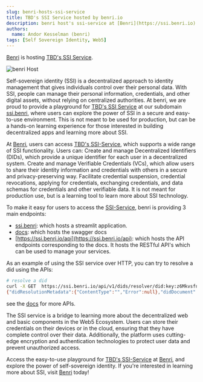 ```yaml
---
slug: benri-hosts-ssi-service
title: TBD's SSI Service hosted by benri.io
description: benri host's ssi-service at [Benri](https://ssi.benri.io)
authors:
  name: Andor Kesselman (benri)
tags: [Self Sovereign Identity, Web5]
---
```


<head> <title>SSI-Service Playground Hosted By benri.io</title> <meta
  property="og:description" content="SSI-Service hosted by benri" /> <meta
  property="og:title" content="SSI-Service hosted by benri" /> <meta
  property="og:url"
  content='https://developer.tbd.website/blog/benri-hosts-ssi-service' /> <meta
  name="twitter:card" content="summary" /> <meta name="twitter:site"
  content="@tbddev" /> <meta name="twitter:description" content="SSI-Service
  hosted by benri" /> <link rel="apple-touch-icon"
  href="https://developer.tbd.website/img/tbd-fav-icon-main.png" /> </head>

[Benri](https://benri.io) is hosting [TBD's SSI Service](https://ssi.benri.io).

![benri Host](/img/blog-benri-ssi-host3.png)

<!--truncate-->

Self-sovereign identity (SSI) is a decentralized approach to identity management
that gives individuals control over their personal data. With SSI, people can
manage their personal information, credentials, and other digital assets,
without relying on centralized authorities. At benri, we are proud to provide a
playground for [TBD's SSI Service](https://github.com/TBD54566975/ssi-service)
at our subdomain [ssi.benri](https://ssi.benri.io), where users can explore the
power of SSI in a secure and easy-to-use environment. This is not meant to be
used for production, but can be a hands-on learning experience for those
interested in building decentralized apps and learning more about SSI.

At [Benri](https://ssi.benri.io), users can access [TBD's
SSI-Service](https://github.com/TBD54566975/ssi-service), which supports a wide
range of SSI functionality. Users can: Create and manage Decentralized
Identifiers (DIDs), which provide a unique identifier for each user in a
decentralized system. Create and manage Verifiable Credentials (VCs), which
allow users to share their identity information and credentials with others in a
secure and privacy-preserving way. Facilitate credential suspension, credential
revocations, applying for credentials, exchanging credentials, and data schemas
for credentials and other verifiable data. It is not meant for production use,
but is a learning tool to learn more about SSI technology.

To make it easy for users to access the
[SSI-Service](https://github.com/TBD54566975/ssi-service), benri is providing 3
main endpoints:

- [ssi.benri](https://ssi.benri.io): which hosts a streamlit application.
- [docs](https://ssi.benri.io/docs): which hosts the swagger docs
- [https://ssi.benri.io/api](https://ssi.benri.io/api): which hosts the API
  endpoints corresponding to the docs. It hosts the RESTful API's which can be
  used to manage your services.

As an example of using the SSI service over HTTP, you can try to resolve a did using the APIs:

```sh
# resolve a did
curl -X GET  https://ssi.benri.io/api/v1/dids/resolver/did:key:z6MkvsfnnzUXY57RoocLzaaQ3VYDAD7pdB4kc5jErcNBG1w2
{"didResolutionMetadata":{"ContentType":"","Error":null},"didDocument":{"@context":"https://www.w3.org/ns/did/v1","id":"did:key:z6MkvsfnnzUXY57RoocLzaaQ3VYDAD7pdB4kc5jErcNBG1w2","verificationMethod":[{"id":"#z6MkvsfnnzUXY57RoocLzaaQ3VYDAD7pdB4kc5jErcNBG1w2","type":"Ed25519VerificationKey2018","controller":"did:key:z6MkvsfnnzUXY57RoocLzaaQ3VYDAD7pdB4kc5jErcNBG1w2","publicKeyBase58":"HRQkCkE6CXcxhJmeK1cZCPzDLdqyDHpPv4pK2LQALo9e"}],"authentication":[["#z6MkvsfnnzUXY57RoocLzaaQ3VYDAD7pdB4kc5jErcNBG1w2"]],"assertionMethod":[["#z6MkvsfnnzUXY57RoocLzaaQ3VYDAD7pdB4kc5jErcNBG1w2"]],"keyAgreement":[["#z6MkvsfnnzUXY57RoocLzaaQ3VYDAD7pdB4kc5jErcNBG1w2"]],"capabilityDelegation":[["#z6MkvsfnnzUXY57RoocLzaaQ3VYDAD7pdB4kc5jErcNBG1w2"]]},"didDocumentMetadata":{}}%
```

see the [docs](https://ssi.benri.io/docs) for more APIs.

The SSI service is a bridge to learning more about the decentralized web and
basic components in the Web5 Ecosystem. Users can store their credentials on
their devices or in the cloud, ensuring that they have complete control over
their data. Additionally, the platform uses cutting-edge encryption and
authentication technologies to protect user data and prevent unauthorized
access.

Access the easy-to-use playground for [TBD's
SSI-Service](https://github.com/TBD54566975/ssi-service) at
[Benri](https://ssi.benri.io), and explore the power of self-sovereign identity.
If you're interested in learning more about SSI, visit
[Benri](https://ssi.benri.io) today!
